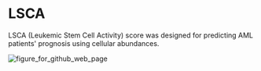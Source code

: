 # LSCA
LSCA (Leukemic Stem Cell Activity) score was designed for predicting AML patients' prognosis using cellular abundances.

![figure_for_github_web_page](https://github.com/LabTMK/LSCA/assets/158116464/60c657b8-2679-40b4-9034-200a4c7354ea)


